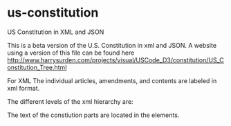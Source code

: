 # us-constitution
US Constitution in XML and JSON

This is a beta version of the U.S. Constitution in xml and JSON.   A website using a version of this file can be found here http://www.harrysurden.com/projects/visual/USCode_D3/constitution/US_Constitution_Tree.html

For XML
The individual articles, amendments, and contents are labeled in xml format.

The different levels of the xml hierarchy are:
<document>
  <part>
    <article> 
      <section>
         <paragraph>
            <content>
    <amendment>
      <paragraph>
         <content>
 
 The text of the constiution parts are located in the <content> elements.
